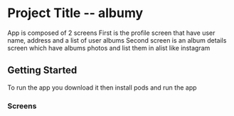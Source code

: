 # Project Title -- albumy

App is composed of 2 screens
First is the profile screen that have user name, address and a list of user albums
Second screen is an album details screen which have albums photos and list them in alist like instagram

## Getting Started

To run the app you download it then install pods and run the app

### Screens

